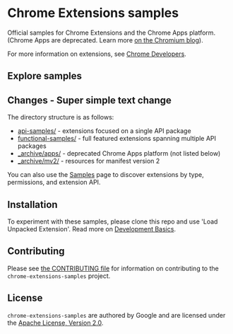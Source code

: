 # Chrome Extensions samples

Official samples for Chrome Extensions and the Chrome Apps platform. (Chrome Apps are deprecated. Learn more [on the Chromium blog](https://blog.chromium.org/2020/08/changes-to-chrome-app-support-timeline.html)).

For more information on extensions, see [Chrome Developers](https://developer.chrome.com).

## Explore samples
## Changes - Super simple text change
The directory structure is as follows:

- [api-samples/](api-samples/) - extensions focused on a single API package
- [functional-samples/](functional-samples/) - full featured extensions spanning multiple API packages
- [\_archive/apps/](_archive/apps/) - deprecated Chrome Apps platform (not listed below)
- [\_archive/mv2/](_archive/mv2/) - resources for manifest version 2

You can also use the [Samples](https://developer.chrome.com/docs/extensions/samples/) page to discover extensions by type, permissions, and extension API.

## Installation

To experiment with these samples, please clone this repo and use 'Load Unpacked Extension'.
Read more on [Development Basics](https://developer.chrome.com/docs/extensions/mv3/getstarted/development-basics/#load-unpacked).

## Contributing

Please see [the CONTRIBUTING file](/CONTRIBUTING.md) for information on contributing to the `chrome-extensions-samples` project.

## License

`chrome-extensions-samples` are authored by Google and are licensed under the [Apache License, Version 2.0](/LICENSE).
